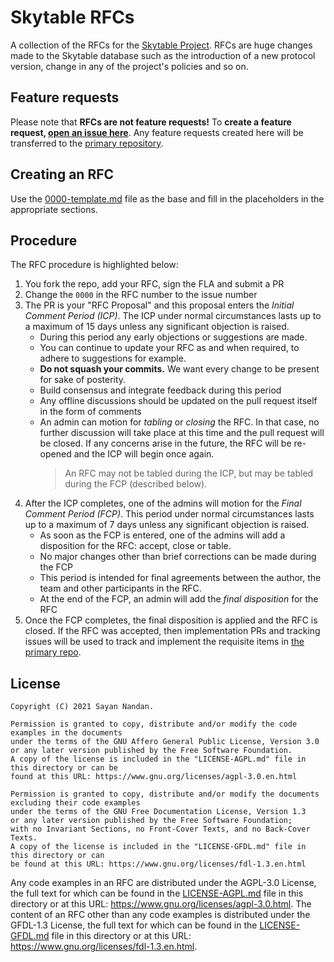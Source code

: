 # Skytable RFCs

A collection of the RFCs for the [Skytable Project](https://github.com/skytable/skytable). RFCs are huge changes made to the Skytable database such as the introduction of a new protocol version, change in any of the project's policies and so on.

## Feature requests

Please note that **RFCs are not feature requests!** To **create a feature request, [open an issue here](https://github.com/skytable/skytable/issues/new?assignees=&labels=C-enhancement&template=feature_request.md&title=Feature%3A+)**. Any feature requests created here will be transferred to the [primary repository](https://github.com/skytable/skytable).

## Creating an RFC

Use the [0000-template.md](./0000-template.md) file as the base and fill in the placeholders in the appropriate sections.

## Procedure

The RFC procedure is highlighted below:

1. You fork the repo, add your RFC, sign the FLA and submit a PR
2. Change the `0000` in the RFC number to the issue number
3. The PR is your "RFC Proposal" and this proposal enters the _Initial Comment Period (ICP)_. The ICP under normal circumstances lasts up to a maximum of 15 days unless any significant objection is raised.
   - During this period any early objections or suggestions are made.
   - You can continue to update your RFC as and when required, to adhere to suggestions for example.
   - **Do not squash your commits.** We want every change to be present for sake of posterity.
   - Build consensus and integrate feedback during this period
   - Any offline discussions should be updated on the pull request itself in the form of comments
   - An admin can motion for _tabling_ or _closing_ the RFC. In that case, no further discussion will take place at this time and the pull request will be closed. If any concerns arise in the future, the RFC will be re-opened and the ICP will begin once again.
     > An RFC may not be tabled during the ICP, but may be tabled during the FCP (described below).
4. After the ICP completes, one of the admins will motion for the _Final Comment Period (FCP)_. This period under normal circumstances lasts up to a maximum of 7 days unless any significant objection is raised.
   - As soon as the FCP is entered, one of the admins will add a disposition for the RFC: accept, close or table.
   - No major changes other than brief corrections can be made during the FCP
   - This period is intended for final agreements between the author, the team and other participants in the RFC.
   - At the end of the FCP, an admin will add the _final disposition_ for the RFC
5. Once the FCP completes, the final disposition is applied and the RFC is closed. If the RFC was accepted, then implementation PRs and tracking issues will be used to track and implement the requisite items in [the primary repo](https://github.com/skytable/skytable).

## License

    Copyright (C) 2021 Sayan Nandan.

    Permission is granted to copy, distribute and/or modify the code examples in the documents
    under the terms of the GNU Affero General Public License, Version 3.0
    or any later version published by the Free Software Foundation.
    A copy of the license is included in the "LICENSE-AGPL.md" file in this directory or can be
    found at this URL: https://www.gnu.org/licenses/agpl-3.0.en.html

    Permission is granted to copy, distribute and/or modify the documents excluding their code examples
    under the terms of the GNU Free Documentation License, Version 1.3
    or any later version published by the Free Software Foundation;
    with no Invariant Sections, no Front-Cover Texts, and no Back-Cover Texts.
    A copy of the license is included in the "LICENSE-GFDL.md" file in this directory or can
    be found at this URL: https://www.gnu.org/licenses/fdl-1.3.en.html

Any code examples in an RFC are distributed under the AGPL-3.0 License, the full text for which can be
found in the [LICENSE-AGPL.md](./LICENSE-AGPL.md) file in this directory or at this URL: https://www.gnu.org/licenses/agpl-3.0.html.
The content of an RFC other than any code examples is distributed under the GFDL-1.3 License, the full
text for which can be found in the [LICENSE-GFDL.md](./LICENSE-GFDL.md) file in this directory or at this URL: https://www.gnu.org/licenses/fdl-1.3.en.html.
